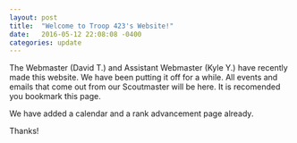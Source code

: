 ```yaml
---
layout: post
title:  "Welcome to Troop 423's Website!"
date:   2016-05-12 22:08:08 -0400
categories: update
---
```

The Webmaster (David T.) and Assistant Webmaster (Kyle Y.) have recently made this website. We have been putting it off for a while. All events and emails that come out from our Scoutmaster will be here. It is recomended you bookmark this page.

We have added a calendar and a rank advancement page already.

Thanks!
